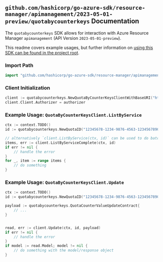 
## `github.com/hashicorp/go-azure-sdk/resource-manager/apimanagement/2023-05-01-preview/quotabycounterkeys` Documentation

The `quotabycounterkeys` SDK allows for interaction with Azure Resource Manager `apimanagement` (API Version `2023-05-01-preview`).

This readme covers example usages, but further information on [using this SDK can be found in the project root](https://github.com/hashicorp/go-azure-sdk/tree/main/docs).

### Import Path

```go
import "github.com/hashicorp/go-azure-sdk/resource-manager/apimanagement/2023-05-01-preview/quotabycounterkeys"
```


### Client Initialization

```go
client := quotabycounterkeys.NewQuotaByCounterKeysClientWithBaseURI("https://management.azure.com")
client.Client.Authorizer = authorizer
```


### Example Usage: `QuotaByCounterKeysClient.ListByService`

```go
ctx := context.TODO()
id := quotabycounterkeys.NewQuotaID("12345678-1234-9876-4563-123456789012", "example-resource-group", "serviceName", "quotaCounterKey")

// alternatively `client.ListByService(ctx, id)` can be used to do batched pagination
items, err := client.ListByServiceComplete(ctx, id)
if err != nil {
	// handle the error
}
for _, item := range items {
	// do something
}
```


### Example Usage: `QuotaByCounterKeysClient.Update`

```go
ctx := context.TODO()
id := quotabycounterkeys.NewQuotaID("12345678-1234-9876-4563-123456789012", "example-resource-group", "serviceName", "quotaCounterKey")

payload := quotabycounterkeys.QuotaCounterValueUpdateContract{
	// ...
}


read, err := client.Update(ctx, id, payload)
if err != nil {
	// handle the error
}
if model := read.Model; model != nil {
	// do something with the model/response object
}
```
